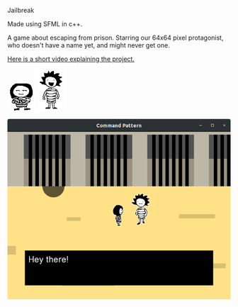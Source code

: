 Jailbreak

Made using SFML in c++.

A game about escaping from prison. Starring our 64x64 pixel protagonist, who doesn't have a name yet, and might never get one.

[Here is a short video explaining the project.](https://www.youtube.com/watch?v=q-cDw8nt7rQ)

![Alt text](resources/char.png?raw=true "Title") ![Alt text](resources/jerry.png?raw=true "Title")

![Alt text](screenshots/screen1.png?raw=true "Title")
